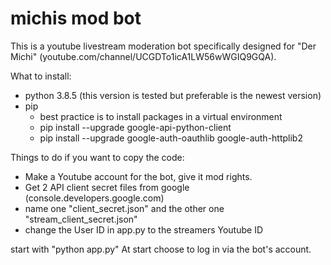 # michis mod bot

This is a youtube livestream moderation bot specifically designed for "Der Michi" (youtube.com/channel/UCGDTo1icA1LW56wWGIQ9GQA).

What to install:

-   python 3.8.5 (this version is tested but preferable is the newest version)
-   pip
    -   best practice is to install packages in a virtual environment
    -   pip install --upgrade google-api-python-client
    -   pip install --upgrade google-auth-oauthlib google-auth-httplib2

Things to do if you want to copy the code:

-   Make a Youtube account for the bot, give it mod rights.
-   Get 2 API client secret files from google (console.developers.google.com)
-   name one "client_secret.json" and the other one "stream_client_secret.json"
-   change the User ID in app.py to the streamers Youtube ID

start with "python app.py"
At start choose to log in via the bot's account.

